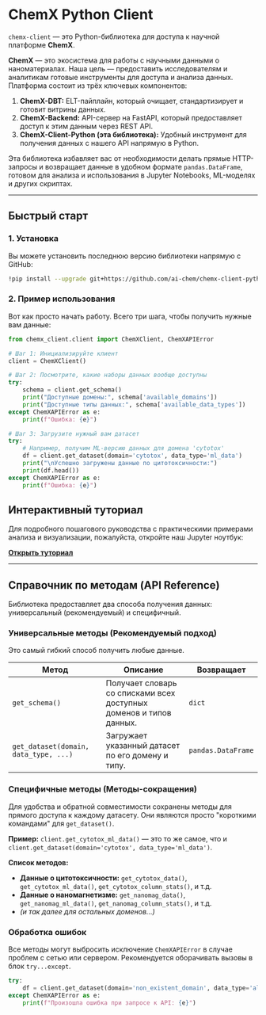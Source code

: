# ChemX Python Client

`chemx-client` — это Python-библиотека для доступа к научной платформе **ChemX**.

**ChemX** — это экосистема для работы с научными данными о наноматериалах. Наша цель — предоставить исследователям и аналитикам готовые инструменты для доступа и анализа данных. Платформа состоит из трёх ключевых компонентов:

1.  **ChemX-DBT:** ELT-пайплайн, который очищает, стандартизирует и готовит витрины данных.
2.  **ChemX-Backend:** API-сервер на FastAPI, который предоставляет доступ к этим данным через REST API.
3.  **ChemX-Client-Python (эта библиотека):** Удобный инструмент для получения данных с нашего API напрямую в Python.

Эта библиотека избавляет вас от необходимости делать прямые HTTP-запросы и возвращает данные в удобном формате `pandas.DataFrame`, готовом для анализа и использования в Jupyter Notebooks, ML-моделях и других скриптах.

---

## Быстрый старт

### 1. Установка

Вы можете установить последнюю версию библиотеки напрямую с GitHub:

```bash
!pip install --upgrade git+https://github.com/ai-chem/chemx-client-python
```

### 2. Пример использования

Вот как просто начать работу. Всего три шага, чтобы получить нужные вам данные:

```python
from chemx_client.client import ChemXClient, ChemXAPIError

# Шаг 1: Инициализируйте клиент
client = ChemXClient()

# Шаг 2: Посмотрите, какие наборы данных вообще доступны
try:
    schema = client.get_schema()
    print("Доступные домены:", schema['available_domains'])
    print("Доступные типы данных:", schema['available_data_types'])
except ChemXAPIError as e:
    print(f"Ошибка: {e}")

# Шаг 3: Загрузите нужный вам датасет
try:
    # Например, получим ML-версию данных для домена 'cytotox'
    df = client.get_dataset(domain='cytotox', data_type='ml_data')
    print("\nУспешно загружены данные по цитотоксичности:")
    print(df.head())
except ChemXAPIError as e:
    print(f"Ошибка: {e}")
```

## Интерактивный туториал

Для подробного пошагового руководства с практическими примерами анализа и визуализации, пожалуйста, откройте наш Jupyter ноутбук:

**[Открыть туториал](https://colab.research.google.com/drive/1oON2MsEN0Kyy2vAljV2f6V7fdgpaRfqi?usp=sharing)**

---

## Справочник по методам (API Reference)

Библиотека предоставляет два способа получения данных: универсальный (рекомендуемый) и специфичный.

### Универсальные методы (Рекомендуемый подход)

Это самый гибкий способ получить любые данные.

| Метод                                       | Описание                                                                  | Возвращает            |
| ------------------------------------------- | ------------------------------------------------------------------------- | --------------------- |
| `get_schema()`                              | Получает словарь со списками всех доступных доменов и типов данных.          | `dict`                |
| `get_dataset(domain, data_type, ...)`       | Загружает указанный датасет по его домену и типу.                           | `pandas.DataFrame`    |

### Специфичные методы (Методы-сокращения)

Для удобства и обратной совместимости сохранены методы для прямого доступа к каждому датасету. Они являются просто "короткими командами" для `get_dataset()`.

**Пример:**
`client.get_cytotox_ml_data()` — это то же самое, что и `client.get_dataset(domain='cytotox', data_type='ml_data')`.

**Список методов:**
*   **Данные о цитотоксичности:** `get_cytotox_data()`, `get_cytotox_ml_data()`, `get_cytotox_column_stats()`, и т.д.
*   **Данные о наномагнетизме:** `get_nanomag_data()`, `get_nanomag_ml_data()`, `get_nanomag_column_stats()`, и т.д.
*   *(и так далее для остальных доменов...)*

### Обработка ошибок

Все методы могут выбросить исключение `ChemXAPIError` в случае проблем с сетью или сервером. Рекомендуется оборачивать вызовы в блок `try...except`.

```python
try:
    df = client.get_dataset(domain='non_existent_domain', data_type='all_data')
except ChemXAPIError as e:
    print(f"Произошла ошибка при запросе к API: {e}")
```